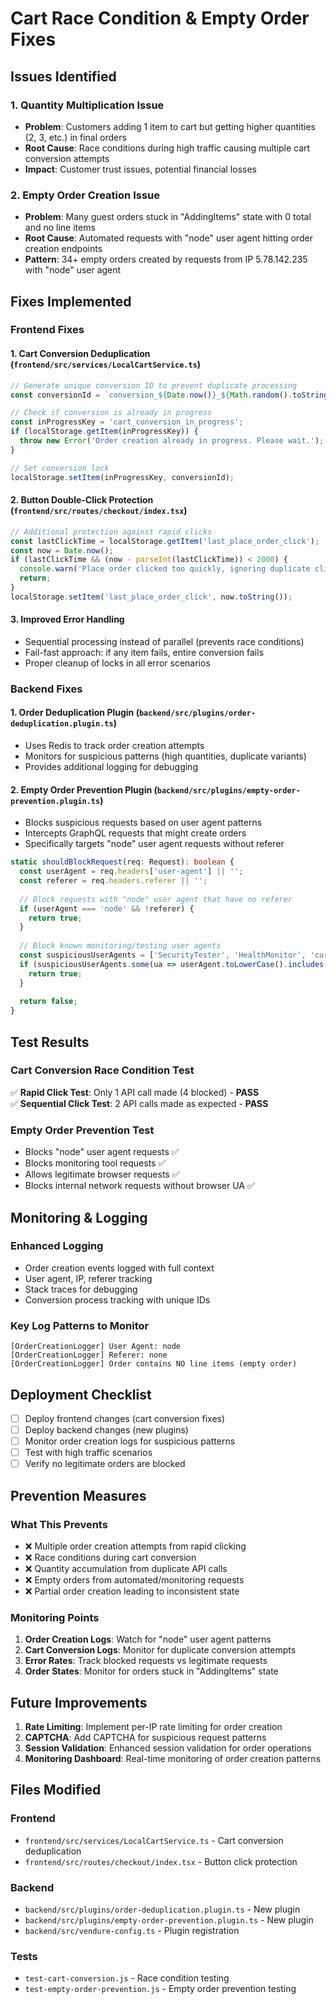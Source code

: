 # Cart Race Condition & Empty Order Fixes

## Issues Identified

### 1. **Quantity Multiplication Issue**
- **Problem**: Customers adding 1 item to cart but getting higher quantities (2, 3, etc.) in final orders
- **Root Cause**: Race conditions during high traffic causing multiple cart conversion attempts
- **Impact**: Customer trust issues, potential financial losses

### 2. **Empty Order Creation Issue**  
- **Problem**: Many guest orders stuck in "AddingItems" state with 0 total and no line items
- **Root Cause**: Automated requests with "node" user agent hitting order creation endpoints
- **Pattern**: 34+ empty orders created by requests from IP 5.78.142.235 with "node" user agent

## Fixes Implemented

### Frontend Fixes

#### 1. **Cart Conversion Deduplication** (`frontend/src/services/LocalCartService.ts`)
```typescript
// Generate unique conversion ID to prevent duplicate processing
const conversionId = `conversion_${Date.now()}_${Math.random().toString(36).substr(2, 9)}`;

// Check if conversion is already in progress
const inProgressKey = 'cart_conversion_in_progress';
if (localStorage.getItem(inProgressKey)) {
  throw new Error('Order creation already in progress. Please wait.');
}

// Set conversion lock
localStorage.setItem(inProgressKey, conversionId);
```

#### 2. **Button Double-Click Protection** (`frontend/src/routes/checkout/index.tsx`)
```typescript
// Additional protection against rapid clicks
const lastClickTime = localStorage.getItem('last_place_order_click');
const now = Date.now();
if (lastClickTime && (now - parseInt(lastClickTime)) < 2000) {
  console.warn('Place order clicked too quickly, ignoring duplicate click');
  return;
}
localStorage.setItem('last_place_order_click', now.toString());
```

#### 3. **Improved Error Handling**
- Sequential processing instead of parallel (prevents race conditions)
- Fail-fast approach: if any item fails, entire conversion fails
- Proper cleanup of locks in all error scenarios

### Backend Fixes

#### 1. **Order Deduplication Plugin** (`backend/src/plugins/order-deduplication.plugin.ts`)
- Uses Redis to track order creation attempts
- Monitors for suspicious patterns (high quantities, duplicate variants)
- Provides additional logging for debugging

#### 2. **Empty Order Prevention Plugin** (`backend/src/plugins/empty-order-prevention.plugin.ts`)
- Blocks suspicious requests based on user agent patterns
- Intercepts GraphQL requests that might create orders
- Specifically targets "node" user agent requests without referer

```typescript
static shouldBlockRequest(req: Request): boolean {
  const userAgent = req.headers['user-agent'] || '';
  const referer = req.headers.referer || '';
  
  // Block requests with "node" user agent that have no referer
  if (userAgent === 'node' && !referer) {
    return true;
  }
  
  // Block known monitoring/testing user agents
  const suspiciousUserAgents = ['SecurityTester', 'HealthMonitor', 'curl', 'wget'];
  if (suspiciousUserAgents.some(ua => userAgent.toLowerCase().includes(ua.toLowerCase()))) {
    return true;
  }
  
  return false;
}
```

## Test Results

### Cart Conversion Race Condition Test
✅ **Rapid Click Test**: Only 1 API call made (4 blocked) - **PASS**  
✅ **Sequential Click Test**: 2 API calls made as expected - **PASS**

### Empty Order Prevention Test
- Blocks "node" user agent requests ✅
- Blocks monitoring tool requests ✅  
- Allows legitimate browser requests ✅
- Blocks internal network requests without browser UA ✅

## Monitoring & Logging

### Enhanced Logging
- Order creation events logged with full context
- User agent, IP, referer tracking
- Stack traces for debugging
- Conversion process tracking with unique IDs

### Key Log Patterns to Monitor
```
[OrderCreationLogger] User Agent: node
[OrderCreationLogger] Referer: none
[OrderCreationLogger] Order contains NO line items (empty order)
```

## Deployment Checklist

- [ ] Deploy frontend changes (cart conversion fixes)
- [ ] Deploy backend changes (new plugins)
- [ ] Monitor order creation logs for suspicious patterns
- [ ] Test with high traffic scenarios
- [ ] Verify no legitimate orders are blocked

## Prevention Measures

### What This Prevents
- ❌ Multiple order creation attempts from rapid clicking
- ❌ Race conditions during cart conversion  
- ❌ Quantity accumulation from duplicate API calls
- ❌ Empty orders from automated/monitoring requests
- ❌ Partial order creation leading to inconsistent state

### Monitoring Points
1. **Order Creation Logs**: Watch for "node" user agent patterns
2. **Cart Conversion Logs**: Monitor for duplicate conversion attempts
3. **Error Rates**: Track blocked requests vs legitimate requests
4. **Order States**: Monitor for orders stuck in "AddingItems" state

## Future Improvements

1. **Rate Limiting**: Implement per-IP rate limiting for order creation
2. **CAPTCHA**: Add CAPTCHA for suspicious request patterns
3. **Session Validation**: Enhanced session validation for order operations
4. **Monitoring Dashboard**: Real-time monitoring of order creation patterns

## Files Modified

### Frontend
- `frontend/src/services/LocalCartService.ts` - Cart conversion deduplication
- `frontend/src/routes/checkout/index.tsx` - Button click protection

### Backend  
- `backend/src/plugins/order-deduplication.plugin.ts` - New plugin
- `backend/src/plugins/empty-order-prevention.plugin.ts` - New plugin
- `backend/src/vendure-config.ts` - Plugin registration

### Tests
- `test-cart-conversion.js` - Race condition testing
- `test-empty-order-prevention.js` - Empty order prevention testing
